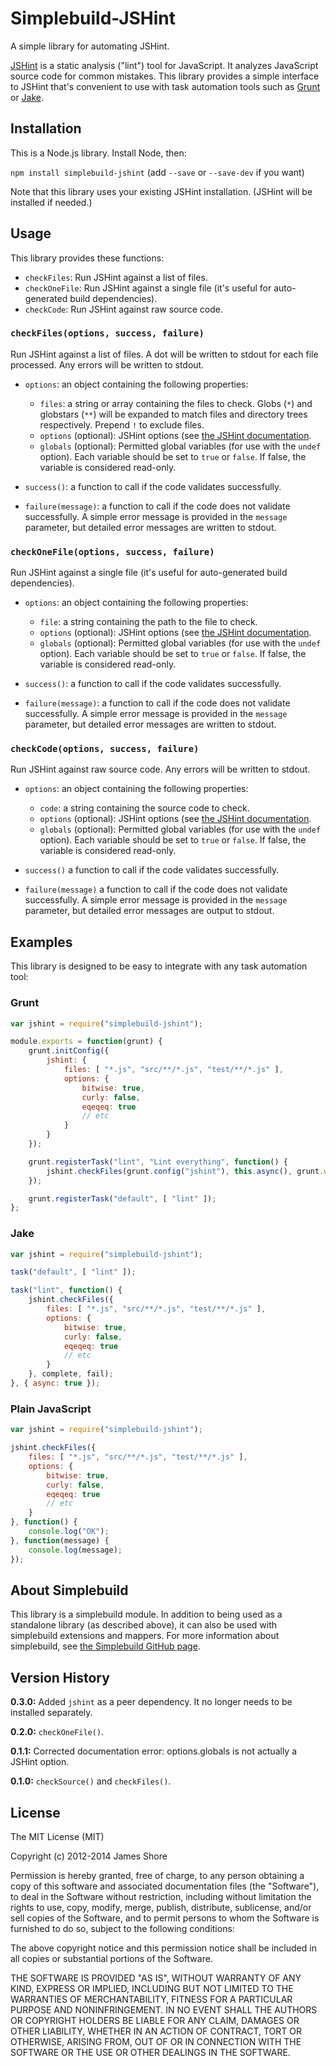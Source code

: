 # Simplebuild-JSHint

A simple library for automating JSHint.

[JSHint](http://www.jshint.com/) is a static analysis ("lint") tool for JavaScript. It analyzes JavaScript source code for common mistakes. This library provides a simple interface to JSHint that's convenient to use with task automation tools such as [Grunt](http://gruntjs.com/) or [Jake](https://github.com/mde/jake).


## Installation

This is a Node.js library. Install Node, then:

`npm install simplebuild-jshint` (add `--save` or `--save-dev` if you want)

Note that this library uses your existing JSHint installation. (JSHint will be installed if needed.)


## Usage

This library provides these functions:

* `checkFiles`: Run JSHint against a list of files.
* `checkOneFile`: Run JSHint against a single file (it's useful for auto-generated build dependencies).
* `checkCode`: Run JSHint against raw source code.

### `checkFiles(options, success, failure)`

Run JSHint against a list of files. A dot will be written to stdout for each file processed. Any errors will be written to stdout.

* `options`: an object containing the following properties:
    * `files`: a string or array containing the files to check. Globs (`*`) and globstars (`**`) will be expanded to match files and directory trees respectively. Prepend `!` to exclude files.
    * `options` (optional): JSHint options (see [the JSHint documentation](http://www.jshint.com/docs/options/).
    * `globals` (optional): Permitted global variables (for use with the `undef` option). Each variable should be set to `true` or `false`. If false, the variable is considered read-only.

* `success()`: a function to call if the code validates successfully.

* `failure(message)`: a function to call if the code does not validate successfully. A simple error message is provided in the `message` parameter, but detailed error messages are written to stdout.

### `checkOneFile(options, success, failure)`

Run JSHint against a single file (it's useful for auto-generated build dependencies).

* `options`: an object containing the following properties:
    * `file`: a string containing the path to the file to check.
    * `options` (optional): JSHint options (see [the JSHint documentation](http://www.jshint.com/docs/options/).
    * `globals` (optional): Permitted global variables (for use with the `undef` option). Each variable should be set to `true` or `false`. If false, the variable is considered read-only.

* `success()`: a function to call if the code validates successfully.

* `failure(message)`: a function to call if the code does not validate successfully. A simple error message is provided in the `message` parameter, but detailed error messages are written to stdout.

### `checkCode(options, success, failure)`

Run JSHint against raw source code. Any errors will be written to stdout.

* `options`: an object containing the following properties:
    * `code`: a string containing the source code to check.
    * `options` (optional): JSHint options (see [the JSHint documentation](http://www.jshint.com/docs/options/).
    * `globals` (optional): Permitted global variables (for use with the `undef` option). Each variable should be set to `true` or `false`. If false, the variable is considered read-only.

* `success()` a function to call if the code validates successfully.

* `failure(message)` a function to call if the code does not validate successfully. A simple error message is provided in the `message` parameter, but detailed error messages are output to stdout.


## Examples

This library is designed to be easy to integrate with any task automation tool:

### Grunt

```javascript
var jshint = require("simplebuild-jshint");

module.exports = function(grunt) {
    grunt.initConfig({
        jshint: {
            files: [ "*.js", "src/**/*.js", "test/**/*.js" ],
            options: {
                bitwise: true,
                curly: false,
                eqeqeq: true
                // etc
            }
        }
    });

    grunt.registerTask("lint", "Lint everything", function() {
        jshint.checkFiles(grunt.config("jshint"), this.async(), grunt.warn);
    });

    grunt.registerTask("default", [ "lint" ]);
};
```

### Jake

```javascript
var jshint = require("simplebuild-jshint");

task("default", [ "lint" ]);

task("lint", function() {
    jshint.checkFiles({
        files: [ "*.js", "src/**/*.js", "test/**/*.js" ],
        options: {
            bitwise: true,
            curly: false,
            eqeqeq: true
            // etc
        }
    }, complete, fail);
}, { async: true });
```

### Plain JavaScript

```javascript
var jshint = require("simplebuild-jshint");

jshint.checkFiles({
    files: [ "*.js", "src/**/*.js", "test/**/*.js" ],
    options: {
        bitwise: true,
        curly: false,
        eqeqeq: true
        // etc
    }
}, function() {
    console.log("OK");
}, function(message) {
    console.log(message);
});
```

## About Simplebuild

This library is a simplebuild module. In addition to being used as a standalone library (as described above), it can also be used with simplebuild extensions and mappers. For more information about simplebuild, see [the Simplebuild GitHub page](https://github.com/jamesshore/simplebuild).


## Version History

__0.3.0:__ Added `jshint` as a peer dependency. It no longer needs to be installed separately.

__0.2.0:__ `checkOneFile()`.

__0.1.1:__ Corrected documentation error: options.globals is not actually a JSHint option.

__0.1.0:__ `checkSource()` and `checkFiles()`.


## License

The MIT License (MIT)

Copyright (c) 2012-2014 James Shore

Permission is hereby granted, free of charge, to any person obtaining a copy
of this software and associated documentation files (the "Software"), to deal
in the Software without restriction, including without limitation the rights
to use, copy, modify, merge, publish, distribute, sublicense, and/or sell
copies of the Software, and to permit persons to whom the Software is
furnished to do so, subject to the following conditions:

The above copyright notice and this permission notice shall be included in
all copies or substantial portions of the Software.

THE SOFTWARE IS PROVIDED "AS IS", WITHOUT WARRANTY OF ANY KIND, EXPRESS OR
IMPLIED, INCLUDING BUT NOT LIMITED TO THE WARRANTIES OF MERCHANTABILITY,
FITNESS FOR A PARTICULAR PURPOSE AND NONINFRINGEMENT. IN NO EVENT SHALL THE
AUTHORS OR COPYRIGHT HOLDERS BE LIABLE FOR ANY CLAIM, DAMAGES OR OTHER
LIABILITY, WHETHER IN AN ACTION OF CONTRACT, TORT OR OTHERWISE, ARISING FROM,
OUT OF OR IN CONNECTION WITH THE SOFTWARE OR THE USE OR OTHER DEALINGS IN
THE SOFTWARE.


